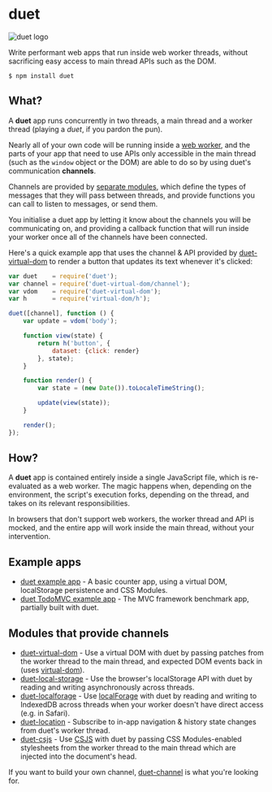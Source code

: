 # duet

![duet logo](https://cldup.com/7VDXncDnbQ-2000x2000.png)

Write performant web apps that run inside web worker threads, without sacrificing easy access to main thread APIs such as the DOM.

```
$ npm install duet
```

## What?

A **duet** app runs concurrently in two threads, a main thread and a worker thread (playing a *duet*, if you pardon the pun).

Nearly all of your own code will be running inside a [web worker](https://developer.mozilla.org/en-US/docs/Web/API/Web_Workers_API), and the parts of your app that need to use APIs only accessible in the main thread (such as the `window` object or the DOM) are able to do so by using duet's communication **channels**.

Channels are provided by [separate modules](#modules-that-provide-channels), which define the types of messages that they will pass between threads, and provide functions you can call to listen to messages, or send them.

You initialise a duet app by letting it know about the channels you will be communicating on, and providing a callback function that will run inside your worker once all of the channels have been connected.

Here's a quick example app that uses the channel & API provided by [duet-virtual-dom](https://github.com/colingourlay/duet-virtual-dom) to render a button that updates its text whenever it's clicked:

```javascript
var duet    = require('duet');
var channel = require('duet-virtual-dom/channel');
var vdom    = require('duet-virtual-dom');
var h       = require('virtual-dom/h');

duet([channel], function () {
    var update = vdom('body');

    function view(state) {
        return h('button', {
            dataset: {click: render}
        }, state);
    }

    function render() {
        var state = (new Date()).toLocaleTimeString();

        update(view(state));
    }

    render();
});
```

## How?

A **duet** app is contained entirely inside a single JavaScript file, which is re-evaluated as a web worker. The magic happens when, depending on the environment, the script's execution forks, depending on the thread, and takes on its relevant responsibilities.

In browsers that don't support web workers, the worker thread and API is mocked, and the entire app will work inside the main thread, without your intervention.

## Example apps

* [duet example app](https://github.com/colingourlay/duet-example-app) - A basic counter app, using a virtual DOM, localStorage persistence and CSS Modules.
* [duet TodoMVC example app](https://github.com/colingourlay/todomvc/tree/master/examples/duet) - The MVC framework benchmark app, partially built with duet.

## Modules that provide channels

* [duet-virtual-dom](https://github.com/colingourlay/duet-virtual-dom) - Use a virtual DOM with duet by passing patches from the worker thread to the main thread, and expected DOM events back in (uses [virtual-dom](https://github.com/Matt-Esch/virtual-dom)).
* [duet-local-storage](https://github.com/colingourlay/duet-local-storage) - Use the browser's localStorage API with duet by reading and writing asynchronously across threads.
* [duet-localforage](https://github.com/colingourlay/duet-localforage) - Use [localForage](https://github.com/mozilla/localForage) with duet by reading and writing to IndexedDB across threads when your worker doesn't have direct access (e.g. in Safari).
* [duet-location](https://github.com/colingourlay/duet-location) - Subscribe to in-app navigation & history state changes from duet's worker thread.
* [duet-csjs](https://github.com/colingourlay/duet-csjs) - Use [CSJS](https://github.com/rtsao/csjs) with duet by passing CSS Modules-enabled stylesheets from the worker thread to the main thread which are injected into the document's head.

If you want to build your own channel, [duet-channel](https://github.com/colingourlay/duet-channel) is what you're looking for.

